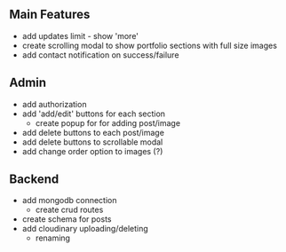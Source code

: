 ## Main Features
- add updates limit - show 'more'
- create scrolling modal to show portfolio sections with full size images
- add contact notification on success/failure

## Admin
- add authorization
- add 'add/edit' buttons for each section
  - create popup for for adding post/image
- add delete buttons to each post/image
- add delete buttons to scrollable modal
- add change order option to images (?)

## Backend
- add mongodb connection
  - create crud routes
- create schema for posts
- add cloudinary uploading/deleting
  - renaming
